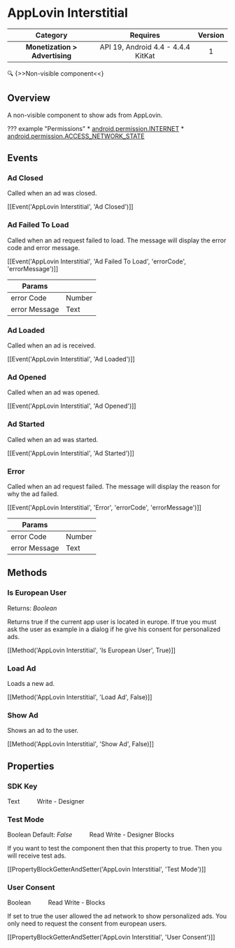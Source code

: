 # AppLovin Interstitial

| Category | Requires | Version |
|:--------:|:-------:|:--------:|
|**Monetization > Advertising**|<span class="chip chip-any">API 19, Android 4.4 - 4.4.4 KitKat</span>|<span class="chip chip-number">1</span>|

:mag: {>>Non-visible component<<}

## Overview

A non-visible component to show ads from AppLovin.

??? example "Permissions"
    * [android.permission.INTERNET](https://developer.android.com/reference/android/Manifest.permission.html#INTERNET)
    * [android.permission.ACCESS_NETWORK_STATE](https://developer.android.com/reference/android/Manifest.permission.html#ACCESS_NETWORK_STATE)


## Events

### Ad Closed

Called when an ad was closed.

[[Event('AppLovin Interstitial', 'Ad Closed')]]

### Ad Failed To Load

Called when an ad request failed to load. The message will display the error code and error message.

[[Event('AppLovin Interstitial', 'Ad Failed To Load', 'errorCode', 'errorMessage')]]

| Params | []() |
|--------|------|
|error Code|<span class="chip chip-number">Number</span>|
|error Message|<span class="chip chip-text">Text</span>|


### Ad Loaded

Called when an ad is received.

[[Event('AppLovin Interstitial', 'Ad Loaded')]]

### Ad Opened

Called when an ad was opened.

[[Event('AppLovin Interstitial', 'Ad Opened')]]

### Ad Started

Called when an ad was started.

[[Event('AppLovin Interstitial', 'Ad Started')]]

### Error

Called when an ad request failed. The message will display the reason for why the ad failed.

[[Event('AppLovin Interstitial', 'Error', 'errorCode', 'errorMessage')]]

| Params | []() |
|--------|------|
|error Code|<span class="chip chip-number">Number</span>|
|error Message|<span class="chip chip-text">Text</span>|


## Methods

### Is European User

<span class="chip chip-boolean">Returns: <i>Boolean</i></span> 

Returns true if the current app user is located in europe. If true you must ask the user as example in a dialog if he give his consent for personalized ads.

[[Method('AppLovin Interstitial', 'Is European User', True)]]

### Load Ad

Loads a new ad.

[[Method('AppLovin Interstitial', 'Load Ad', False)]]

### Show Ad

Shows an ad to the user.

[[Method('AppLovin Interstitial', 'Show Ad', False)]]

## Properties

### SDK Key

<span class="chip chip-text">Text</span>&nbsp;&nbsp;&nbsp;&nbsp;&nbsp;&nbsp;&nbsp;&nbsp;&nbsp;&nbsp;<span class="chip chip-rw">Write</span> - <span class="chip chip-bd">Designer</span> 

### Test Mode

<span class="chip chip-boolean">Boolean</span> <span class="chip chip-boolean">Default: <i>False</i></span>&nbsp;&nbsp;&nbsp;&nbsp;&nbsp;&nbsp;&nbsp;&nbsp;&nbsp;&nbsp;<span class="chip chip-rw">Read</span> <span class="chip chip-rw">Write</span> - <span class="chip chip-bd">Designer</span> <span class="chip chip-bd">Blocks</span> 

If you want to test the component then that this property to true. Then you will receive test ads.

[[PropertyBlockGetterAndSetter('AppLovin Interstitial', 'Test Mode')]]

### User Consent

<span class="chip chip-boolean">Boolean</span>&nbsp;&nbsp;&nbsp;&nbsp;&nbsp;&nbsp;&nbsp;&nbsp;&nbsp;&nbsp;<span class="chip chip-rw">Read</span> <span class="chip chip-rw">Write</span> - <span class="chip chip-bd">Blocks</span> 

If set to true the user allowed the ad network to show personalized ads. You only need to request the consent from european users.

[[PropertyBlockGetterAndSetter('AppLovin Interstitial', 'User Consent')]]